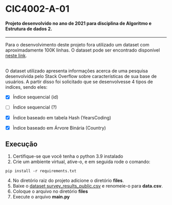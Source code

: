# CIC4002-A-01
#### Projeto desenvolvido no ano de 2021 para disciplina de <b> Algoritmo e Estrutura de dados 2</b>.
<hr>

Para o desenvolvimento deste projeto fora utilizado um dataset com aproximadamente 100K linhas.
O dataset pode ser encontrado disponível [neste link](https://www.kaggle.com/stackoverflow/stack-overflow-2018-developer-survey).
<br><br>

O dataset utilizado apresenta informações acerca de uma pesquisa desenvolvida pelo Stack Overflow sobre características de sua base de usuários. A partir disso foi solicitado que se desenvolvesse 4 tipos de indíces, sendo eles:


- [x] Índice sequencial (id)
- [ ] Índice sequencial (?)
- [x] Índice baseado em tabela Hash (YearsCoding)
- [x] Ìndice baseado em Árvore Binária (Country)



## Execução

1. Certifique-se que você tenha o python 3.9 instalado
2. Crie um ambiente virtual, ative-o, e em seguida rode o comando:
  ```
  pip install -r requirements.txt
  ```
4. No diretório raiz do projeto adicione o diretório <b>files</b>. 
5. Baixe o [dataset survey_results_public.csv](https://www.kaggle.com/stackoverflow/stack-overflow-2018-developer-survey) e renomeie-o para <b>data.csv</b>.
6. Coloque o arquivo no diretório <b>files</b>
7. Execute o arquivo <b>main.py</b>

  
